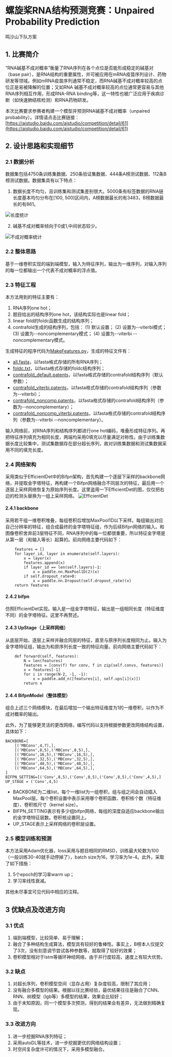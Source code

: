 # 螺旋桨RNA结构预测竞赛：Unpaired Probability Prediction
鸣沙山下队方案

## 1. 比赛简介
“RNA碱基不成对概率”衡量了RNA序列在各个点位是否能形成稳定的碱基对（base pair），是RNA结构的重要属性，并可被应用在mRNA疫苗序列设计、药物研发等领域。例如mRNA疫苗序列通常不稳定，而RNA碱基不成对概率较高的点位正是易被降解的位置；又如RNA 碱基不成对概率较高的点位通常更容易与其他RNA序列相互作用，形成RNA-RNA binding等，这一特性也被广泛应用于疾病诊断（如快速肺结核检测）和RNA药物研发。

本次比赛要求参赛者构建一个模型并预测RNA碱基不成对概率（unpaired probability）。详情请点击比赛链接：[https://aistudio.baidu.com/aistudio/competition/detail/61](https://aistudio.baidu.com/aistudio/competition/detail/61)


## 2. 设计思路和实现细节
### 2.1 数据分析
数据集包括4750条训练集数据、250条验证集数据、444条A榜测试数据、112条B榜测试数据。数据集具有以下特点：
1. 数据长度不均匀，且训练集和测试集差别很大。5000条有标签数据的RNA链长度基本均匀分布在[100, 500]区间内，A榜数据最长的有3483，B榜数据最长的有861。

![长度统计](images/length_statistic.png "长度统计")

2. 碱基不成对概率倾向于0或1,中间状态较少。

![不成对概率统计](images/prob_statistic.png "不成对概率统计")

### 2.2 整体思路
基于一维卷积实现的端到端模型，输入为特征序列，输出为一维序列，对输入序列的每一位都输出一个代表不成对概率的浮点值。

### 2.3 特征工程
本方法用到的特征主要有：
1. RNA序列one hot；
2. 题目给出的结构序列one hot，该结构实际也是linear fold；
3. linear fold的foldc函数生成的结构序列；
4. contrafold生成的结构序列，包括：
(1) 默认设置；
(2) 设置为--viterbi模式；
(3) 设置为--noncomplementary模式；
(4) 设置为--viterbi --noncomplementary模式。

生成特征的程序代码为[MakeFeatures.py](code/MakeFeatures.py)，生成的特征文件有：
- [all.fasta](work/features/all.fasta)，以fasta格式存储的所有RNA序列；
- [foldc.txt](work/features/foldc.txt)，以fasta格式存储的foldc结构序列；
- [contrafold_default.patents](work/features/contrafold_default.patents)，以fasta格式存储的contrafold结构序列（默认参数）；
- [contrafold_viterbi.patents](work/features/contrafold_viterbi.patents)，以fasta格式存储的contrafold结构序列（参数为--viterbi）；
- [contrafold_noncomp.patents](work/features/contrafold_noncomp.patents)，以fasta格式存储的contrafold结构序列（参数为--noncomplementary）；
- [contrafold_noncomp_viterbi.patents](work/features/contrafold_noncomp_viterbi.patents)，以fasta格式存储的contrafold结构序列（参数为--viterbi --noncomplementary）。

输入网络前，对RNA序列和结构序列都进行one hot编码，堆叠形成特征序列。再把特征序列填充为相同长度，两端均采用0填充以尽量满足对称性。由于训练集数据长度比较集中，测试集数据存在部分超长序列，故对训练集数据和测试集数据采用不同的填充长度。

### 2.4 网络架构
采用类似于EfficientDet中的Bifpn架构，首先构建一个逐层下采样的backbone网络，并提取金字塔特征，再构建一个Bifpn网络融合不同层次的特征，最后用一个逐层上采样网络恢复为原始序列长度。这里盗用一下EfficientDet的图，仅仅把右边的检测头替换为一组上采样网络。
![EfficientDet](images/EfficientDet.png "EfficientDet")

#### 2.4.1 backbone
采用若干组一维卷积堆叠，每组卷积后增加MaxPool1D以下采样。每组输出对应自己分辨率的特征，组合成最终的金字塔特征组，作为后续Bifpn网络的输入。和图像卷积舍弃前3层特征不同，RNA序列中的每一位都很重要，所以特征金字塔是从第一层（和输入等长）起算的。前向网络主要代码如下：
```
    features = []
    for layer_id, layer in enumerate(self.layers):
        x = layer(x)
        features.append(x)
        if layer_id == len(self.layers)-1:
            x = paddle.nn.MaxPool1D(2)(x)
        if self.dropout_rate>0:
            x = paddle.nn.Dropout(self.dropout_rate)(x)
    return features
```

#### 2.4.2 bifpn
仿照EfficientDet实现。输入是一组金字塔特征，输出是一组相同长度（特征维度不同）的金字塔特征。这里不再赘述。

#### 2.4.3 UpStage（上采样网络）
从底层开始，逐层上采样并融合同层的特征，直至与原序列长度相同为止。输入为金字塔特征组，输出为和原序列长度一致的特征向量。前向网络主要代码如下：
```
    def forward(self, features):
        N = len(features)
        features = [conv(f) for conv, f in zip(self.convs, features)]
        x = features[-1]
        for i in range(N-2, -1, -1):
            x = paddle.add_n([features[i], self.ups[i](x)])
        return x
```

#### 2.4.4 BifpnModel（整体模型）
组合上述三个网络模块，在最后增加一个输出特征维度为1的一维卷积，以作为不成对概率的输出。

此外，为了能够更灵活的更改网络，编写代码以支持根据参数更改网络结构设置，具体如下：
```
BACKBONE=[
    [('MBConv',4,7),],
    [('MBConv',8,5),('MBConv',8,5),],
    [('MBConv',16,5),('MBConv',16,5),],
    [('MBConv',32,5),('MBConv',32,5),],
    [('MBConv',48,5),('MBConv',48,5),],
    [('MBConv',64,5),('MBConv',64,5),],
]
BIFPN_SETTING=[('Conv',8,5),('Conv',8,5),('Conv',8,5),('Conv',4,5),]
UP_STAGE = ('Conv',4,5)
```
- BACKBONE为二维list，每个一维list为一组卷积，组与组之间会自动插入MaxPool层。每个卷积设置中表示采用哪个卷积函数、卷积核个数（特征维度）、卷积核尺寸（kernel size）。
- BIFPN_SETTING表示有多少组bifpn网络，每组的深度自适应backbone输出的金字塔特征层数。卷积核设置同上。
- UP_STAGE表示上采样网络的卷积层设置。

### 2.5 模型训练和预测
本方法采用Adam优化器，loss采用与题目相同的RMSD，训练最大轮数为100（一般训练30-40就手动停掉了），batch size为16，学习率为1e-4。此外，采取了如下措施：
1. 5个epoch的学习率warm up；
2. 学习率线性衰减。

其他未尽事宜可见代码中相应的注释。

## 3 优缺点及改进方向
### 3.1 优点
1. 端到端模型，比较简单、易于理解；
2. 融合了多种结构生成算法，模型具有较好的鲁棒性。事实上，B榜本人仅提交了3次，没有刻意调节尝试各种参数等，就取得了较好的效果；
3. 卷积模型相对于lstm等循环神经网络，由于并行度较高，速度上有较大优势。

### 3.2 缺点
1. 对超长序列，卷积模型空间（显存占用）复杂度较高，限制了其应用；
2. 没有融合多模型的结果。根据以往比赛经验，最优结果往往是融合了CNN、RNN、树模型（lgb等）多模型的结果，效果会比较好；
3. 由于未知原因，同一个模型多次预测，得到的结果会有差异，无法做到精确复现。

### 3.3 改进方向
1. 进一步挖掘RNA序列特征；
2. 采用autoDL等技术，进一步挖掘更优的网络结构设置；
3. 时空间复杂度许可的情况下，采用多模型融合。
